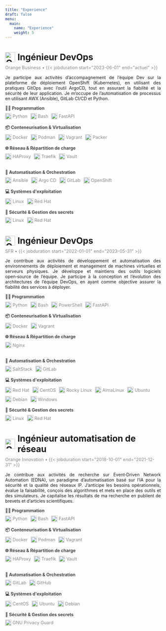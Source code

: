 ```yaml
---
title: "Experience"
draft: false
menu:
  main:
    name: "Experience"
    weight: 5
---
```


<!-- ################################# ORANGE BUSINESS ################################# -->
<!-- Titre -->
<h1 style="display: flex; align-items: center; margin-bottom: 1rem;">
  <img src="/icons/orange.svg" alt="Orange Business" width="32" height="32" style="margin-right: 8px;">
  Ingénieur DevOps
</h1>

<!-- Dates -->
<p style="color: #888; font-size: 0.9rem; margin-top: -0.5rem;">
  Orange Business • {{< jobduration start="2023-06-01" end="actuel" >}}
</p>

<!-- Description -->
<p style="text-align: justify;">
  Je participe aux activités d’accompagnement de l’équipe Dev sur la plateforme de déploiement OpenShift (Kubernetes), en utilisant des pratiques GitOps avec l’outil ArgoCD, tout en assurant la fiabilité et la sécurité de leur application. Je m’occupe de l’automatisation de processus en utilisant AWX (Ansible), GitLab CI/CD et Python.
</p>

<div style="display: flex; flex-wrap: wrap; gap: 2rem;">

  <!-- Column 1 -->
  <div style="flex: 1 1 300px;">
    <!-- Programmation -->
    <div style="margin-bottom: 0.5rem;">
      <strong style="color: #444;">👨‍💻 Programmation</strong>
    </div>
    <div style="display: flex; flex-wrap: wrap; gap: 10px;">
      <span style="display: flex; align-items: center;"><img src="/icons/python.svg" alt="Python" width="20" height="20" style="margin-right: 4px;" title="Python"><span style="color: #888; font-size: 0.9rem;">Python</span></span>
      <span style="display: flex; align-items: center;"><img src="/icons/bash.svg" alt="Bash" width="20" height="20" style="margin-right: 4px;" title="Bash"><span style="color: #888; font-size: 0.9rem;">Bash</span></span>
      <span style="display: flex; align-items: center;"><img src="/icons/fastapi.svg" alt="FastAPI" width="20" height="20" style="margin-right: 4px;" title="FastAPI"><span style="color: #888; font-size: 0.9rem;">FastAPI</span></span>
    </div>
    <!-- Conteneurisation et virtualisation -->
    <div style="margin: 1rem 0 0.5rem 0;">
      <strong style="color: #444;">📦 Conteneurisation & Virtualisation</strong>
    </div>
    <div style="display: flex; flex-wrap: wrap; gap: 10px;">
      <span style="display: flex; align-items: center;"><img src="/icons/docker.svg" alt="Docker" width="20" height="20" style="margin-right: 4px;" title="Docker"><span style="color: #888; font-size: 0.9rem;">Docker</span></span>
      <span style="display: flex; align-items: center;"><img src="/icons/podman.svg" alt="Podman" width="20" height="20" style="margin-right: 4px;" title="Podman"><span style="color: #888; font-size: 0.9rem;">Podman</span></span>
      <span style="display: flex; align-items: center;"><img src="/icons/vagrant.svg" alt="Vagrant" width="20" height="20" style="margin-right: 4px;" title="Vagrant"><span style="color: #888; font-size: 0.9rem;">Vagrant</span></span>
      <span style="display: flex; align-items: center;"><img src="/icons/packer.svg" alt="Packer" width="20" height="20" style="margin-right: 4px;" title="Packer"><span style="color: #888; font-size: 0.9rem;">Packer</span></span>
    </div>
    <!-- Protocoles et technologies réseau -->
    <div style="margin: 1rem 0 0.5rem 0;">
      <strong style="color: #444;">🌐 Réseau & Répartition de charge</strong>
    </div>
    <div style="display: flex; flex-wrap: wrap; gap: 10px;">
      <span style="display: flex; align-items: center;"><img src="/icons/haproxy.svg" alt="HAProxy" width="20" height="20" style="margin-right: 4px;" title="HAProxy"><span style="color: #888; font-size: 0.9rem;">HAProxy</span></span>
      <span style="display: flex; align-items: center;"><img src="/icons/traefik.svg" alt="Traefik" width="20" height="20" style="margin-right: 4px;" title="Traefik"><span style="color: #888; font-size: 0.9rem;">Traefik</span></span>
      <span style="display: flex; align-items: center;"><img src="/icons/vault.svg" alt="Vault" width="20" height="20" style="margin-right: 4px;" title="Vault"><span style="color: #888; font-size: 0.9rem;">Vault</span></span>
    </div>
  </div>

  <!-- Column 2 -->
  <div style="flex: 1 1 300px;">
    <!-- Automatisation & orchestration -->
    <div style="margin-bottom: 0.5rem;">
      <strong style="color: #444;">🤖 Automatisation & Orchestration</strong>
    </div>
    <div style="display: flex; flex-wrap: wrap; gap: 10px;">
      <span style="display: flex; align-items: center;"><img src="/icons/ansible.svg" alt="Ansible" width="20" height="20" style="margin-right: 4px;" title="Ansible"><span style="color: #888; font-size: 0.9rem;">Ansible</span></span>
      <span style="display: flex; align-items: center;"><img src="/icons/argocd.svg" alt="Argo CD" width="20" height="20" style="margin-right: 4px;" title="Argo CD"><span style="color: #888; font-size: 0.9rem;">Argo CD</span></span>
      <span style="display: flex; align-items: center;"><img src="/icons/gitlab.svg" alt="GitLab" width="20" height="20" style="margin-right: 4px;" title="GitLab"><span style="color: #888; font-size: 0.9rem;">GitLab</span></span>
      <span style="display: flex; align-items: center;"><img src="/icons/openshift.png" alt="GitLab" width="20" height="20" style="margin-right: 4px;" title="OpenShift"><span style="color: #888; font-size: 0.9rem;">OpenShift</span></span>
    </div>
    <!-- Systèmes d'exploitation -->
    <div style="margin: 1rem 0 0.5rem 0;">
      <strong style="color: #444;">💻 Systèmes d'exploitation</strong>
    </div>
    <div style="display: flex; flex-wrap: wrap; gap: 10px;">
      <span style="display: flex; align-items: center;"><img src="/icons/linux.svg" alt="Linux" width="20" height="20" style="margin-right: 4px;" title="Linux"><span style="color: #888; font-size: 0.9rem;">Linux</span></span>
      <span style="display: flex; align-items: center;"><img src="/icons/redhat.svg" alt="Red Hat" width="20" height="20" style="margin-right: 4px;" title="Red Hat"><span style="color: #888; font-size: 0.9rem;">Red Hat</span></span>
    </div>
    <!-- Sécurité & Gestion des secrets -->
    <div style="margin: 1rem 0 0.5rem 0;">
      <strong style="color: #444;">🔐 Sécurité & Gestion des secrets</strong>
    </div>
    <div style="display: flex; flex-wrap: wrap; gap: 10px;">
      <span style="display: flex; align-items: center;"><img src="/icons/linux.svg" alt="Linux" width="20" height="20" style="margin-right: 4px;" title="Linux"><span style="color: #888; font-size: 0.9rem;">Linux</span></span>
      <span style="display: flex; align-items: center;"><img src="/icons/redhat.svg" alt="Red Hat" width="20" height="20" style="margin-right: 4px;" title="Red Hat"><span style="color: #888; font-size: 0.9rem;">Red Hat</span></span>
    </div>
  </div>

</div>



<!-- ################################# SFR ################################# -->
<!-- Titre -->
<h1 style="display: flex; align-items: center; margin-bottom: 1rem;">
  <img src="/icons/sfr.svg" alt="Orange Business" width="32" height="32" style="margin-right: 8px;">
  Ingénieur DevOps
</h1>

<!-- Dates -->
<p style="color: #888; font-size: 0.9rem; margin-top: -0.5rem;">
  SFR • {{< jobduration start="2022-01-01" end="2023-05-31" >}}
</p>

<!-- Description -->
<p style="display: flex; align-items: center; flex-wrap: wrap; text-align: justify;">
Je contribue aux activités de développement et automatisation des environnements de déploiement et management de machines virtuelles et serveurs physiques. Je développe et maintiens des outils logiciels open‑source de l’équipe. Je participe à la conception et l’évolution des architectures de l’équipe DevOps, en ayant comme objective assurer la fiabilité des services à déployer.
</p>

<div style="display: flex; flex-wrap: wrap; gap: 2rem;">

  <!-- Column 1 -->
  <div style="flex: 1 1 300px;">
    <!-- Programmation -->
    <div style="margin-bottom: 0.5rem;">
      <strong style="color: #444;">👨‍💻 Programmation</strong>
    </div>
    <div style="display: flex; flex-wrap: wrap; gap: 10px;">
      <span style="display: flex; align-items: center;"><img src="/icons/python.svg" alt="Python" width="20" height="20" style="margin-right: 4px;" title="Python"><span style="color: #888; font-size: 0.9rem;">Python</span></span>
      <span style="display: flex; align-items: center;"><img src="/icons/bash.svg" alt="Bash" width="20" height="20" style="margin-right: 4px;" title="Bash"><span style="color: #888; font-size: 0.9rem;">Bash</span></span>
      <span style="display: flex; align-items: center;"><img src="/icons/powershell.svg" alt="Bash" width="20" height="20" style="margin-right: 4px;" title="PowerShell"><span style="color: #888; font-size: 0.9rem;">PowerShell</span></span>
      <span style="display: flex; align-items: center;"><img src="/icons/fastapi.svg" alt="FastAPI" width="20" height="20" style="margin-right: 4px;" title="FastAPI"><span style="color: #888; font-size: 0.9rem;">FastAPI</span></span>
    </div>
    <!-- Conteneurisation et virtualisation -->
    <div style="margin: 1rem 0 0.5rem 0;">
      <strong style="color: #444;">📦 Conteneurisation & Virtualisation</strong>
    </div>
    <div style="display: flex; flex-wrap: wrap; gap: 10px;">
      <span style="display: flex; align-items: center;"><img src="/icons/docker.svg" alt="Docker" width="20" height="20" style="margin-right: 4px;" title="Docker"><span style="color: #888; font-size: 0.9rem;">Docker</span></span>
      <span style="display: flex; align-items: center;"><img src="/icons/vagrant.svg" alt="Vagrant" width="20" height="20" style="margin-right: 4px;" title="Vagrant"><span style="color: #888; font-size: 0.9rem;">Vagrant</span></span>
    </div>
    <!-- Protocoles et technologies réseau -->
    <div style="margin: 1rem 0 0.5rem 0;">
      <strong style="color: #444;">🌐 Réseau & Répartition de charge</strong>
    </div>
    <div style="display: flex; flex-wrap: wrap; gap: 10px;">
      <span style="display: flex; align-items: center;"><img src="/icons/nginx.svg" alt="Vault" width="20" height="20" style="margin-right: 4px;" title="Nginx"><span style="color: #888; font-size: 0.9rem;">Nginx</span></span>
    </div>
  </div>

  <!-- Column 2 -->
  <div style="flex: 1 1 300px;">
    <!-- Automatisation & orchestration -->
    <div style="margin-bottom: 0.5rem;">
      <strong style="color: #444;">🤖 Automatisation & Orchestration</strong>
    </div>
    <div style="display: flex; flex-wrap: wrap; gap: 10px;">
      <span style="display: flex; align-items: center;"><img src="/icons/saltstack.svg" alt="Ansible" width="20" height="20" style="margin-right: 4px;" title="SaltStack"><span style="color: #888; font-size: 0.9rem;">SaltStack</span></span>
      <span style="display: flex; align-items: center;"><img src="/icons/gitlab.svg" alt="GitLab" width="20" height="20" style="margin-right: 4px;" title="GitLab"><span style="color: #888; font-size: 0.9rem;">GitLab</span></span>
    </div>
    <!-- Systèmes d'exploitation -->
    <div style="margin: 1rem 0 0.5rem 0;">
      <strong style="color: #444;">💻 Systèmes d'exploitation</strong>
    </div>
    <div style="display: flex; flex-wrap: wrap; gap: 10px;">
      <span style="display: flex; align-items: center;"><img src="/icons/redhat.svg" alt="Red Hat" width="20" height="20" style="margin-right: 4px;" title="Red Hat"><span style="color: #888; font-size: 0.9rem;">Red Hat</span></span>
      <span style="display: flex; align-items: center;"><img src="/icons/centos.svg" alt="Red Hat" width="20" height="20" style="margin-right: 4px;" title="CentOS"><span style="color: #888; font-size: 0.9rem;">CentOS</span></span>
      <span style="display: flex; align-items: center;"><img src="/icons/rockylinux.svg" alt="Red Hat" width="20" height="20" style="margin-right: 4px;" title="Rocky Minux"><span style="color: #888; font-size: 0.9rem;">Rocky Linux</span></span>
      <span style="display: flex; align-items: center;"><img src="/icons/almalinux.svg" alt="Red Hat" width="20" height="20" style="margin-right: 4px;" title="AlmaLinux"><span style="color: #888; font-size: 0.9rem;">AlmaLinux</span></span>
      <span style="display: flex; align-items: center;"><img src="/icons/ubuntu.svg" alt="Red Hat" width="20" height="20" style="margin-right: 4px;" title="Ubuntu"><span style="color: #888; font-size: 0.9rem;">Ubuntu</span></span>
      <span style="display: flex; align-items: center;"><img src="/icons/debian.svg" alt="Red Hat" width="20" height="20" style="margin-right: 4px;" title="Debian"><span style="color: #888; font-size: 0.9rem;">Debian</span></span>
      <span style="display: flex; align-items: center;"><img src="/icons/windows.svg" alt="Red Hat" width="20" height="20" style="margin-right: 4px;" title="Windows"><span style="color: #888; font-size: 0.9rem;">Windows</span></span>
    </div>
    <!-- Sécurité & Gestion des secrets -->
    <div style="margin: 1rem 0 0.5rem 0;">
      <strong style="color: #444;">🔐 Sécurité & Gestion des secrets</strong>
    </div>
    <div style="display: flex; flex-wrap: wrap; gap: 10px;">
      <span style="display: flex; align-items: center;"><img src="/icons/linux.svg" alt="Linux" width="20" height="20" style="margin-right: 4px;" title="Linux"><span style="color: #888; font-size: 0.9rem;">Linux</span></span>
      <span style="display: flex; align-items: center;"><img src="/icons/redhat.svg" alt="Red Hat" width="20" height="20" style="margin-right: 4px;" title="Red Hat"><span style="color: #888; font-size: 0.9rem;">Red Hat</span></span>
    </div>
  </div>

</div>

<!-- ################################# ORANGE INNOVATION ################################# -->
<!-- Titre -->
<h1 style="display: flex; align-items: center; margin-bottom: 1rem;">
  <img src="/icons/orange.svg" alt="Orange Innovation" width="32" height="32" style="margin-right: 8px;">
  Ingénieur automatisation de réseau
</h1>

<!-- Dates -->
<p style="color: #888; font-size: 0.9rem; margin-top: -0.5rem;">
  Orange Innovation • {{< jobduration start="2018-10-01" end="2021-12-31" >}}
</p>


<!-- Description -->
<p style="display: flex; align-items: center; flex-wrap: wrap; text-align: justify;">
Je contribue aux activités de recherche sur Event‑Driven Network Automation (EDNA), un paradigme d’automatisation basé sur l’IA pour la sécurité et la qualité des réseaux IP. J’anticipe les besoins opérationnels, évalue la faisabilité, conçois des algorithmes et mets en place des outils et des simulateurs. Je capitalise les résultats de ma recherche en publient de brevets et d’articles scientifiques.
</p>

<div style="display: flex; flex-wrap: wrap; gap: 2rem;">

  <!-- Column 1 -->
  <div style="flex: 1 1 300px;">
    <!-- Programmation -->
    <div style="margin-bottom: 0.5rem;">
      <strong style="color: #444;">👨‍💻 Programmation</strong>
    </div>
    <div style="display: flex; flex-wrap: wrap; gap: 10px;">
      <span style="display: flex; align-items: center;"><img src="/icons/python.svg" alt="Python" width="20" height="20" style="margin-right: 4px;" title="Python"><span style="color: #888; font-size: 0.9rem;">Python</span></span>
      <span style="display: flex; align-items: center;"><img src="/icons/bash.svg" alt="Bash" width="20" height="20" style="margin-right: 4px;" title="Bash"><span style="color: #888; font-size: 0.9rem;">Bash</span></span>
      <span style="display: flex; align-items: center;"><img src="/icons/fastapi.svg" alt="FastAPI" width="20" height="20" style="margin-right: 4px;" title="FastAPI"><span style="color: #888; font-size: 0.9rem;">FastAPI</span></span>
    </div>
    <!-- Conteneurisation et virtualisation -->
    <div style="margin: 1rem 0 0.5rem 0;">
      <strong style="color: #444;">📦 Conteneurisation & Virtualisation</strong>
    </div>
    <div style="display: flex; flex-wrap: wrap; gap: 10px;">
      <span style="display: flex; align-items: center;"><img src="/icons/docker.svg" alt="Docker" width="20" height="20" style="margin-right: 4px;" title="Docker"><span style="color: #888; font-size: 0.9rem;">Docker</span></span>
      <span style="display: flex; align-items: center;"><img src="/icons/podman.svg" alt="Podman" width="20" height="20" style="margin-right: 4px;" title="Podman"><span style="color: #888; font-size: 0.9rem;">Podman</span></span>
      <span style="display: flex; align-items: center;"><img src="/icons/vagrant.svg" alt="Vagrant" width="20" height="20" style="margin-right: 4px;" title="Vagrant"><span style="color: #888; font-size: 0.9rem;">Vagrant</span></span>
    </div>
    <!-- Protocoles et technologies réseau -->
    <div style="margin: 1rem 0 0.5rem 0;">
      <strong style="color: #444;">🌐 Réseau & Répartition de charge</strong>
    </div>
    <div style="display: flex; flex-wrap: wrap; gap: 10px;">
      <span style="display: flex; align-items: center;"><img src="/icons/haproxy.svg" alt="HAProxy" width="20" height="20" style="margin-right: 4px;" title="HAProxy"><span style="color: #888; font-size: 0.9rem;">HAProxy</span></span>
      <span style="display: flex; align-items: center;"><img src="/icons/traefik.svg" alt="Traefik" width="20" height="20" style="margin-right: 4px;" title="Traefik"><span style="color: #888; font-size: 0.9rem;">Traefik</span></span>
      <span style="display: flex; align-items: center;"><img src="/icons/vault.svg" alt="Vault" width="20" height="20" style="margin-right: 4px;" title="Vault"><span style="color: #888; font-size: 0.9rem;">Vault</span></span>
    </div>
  </div>

  <!-- Column 2 -->
  <div style="flex: 1 1 300px;">
    <!-- Automatisation & orchestration -->
    <div style="margin-bottom: 0.5rem;">
      <strong style="color: #444;">🤖 Automatisation & Orchestration</strong>
    </div>
    <div style="display: flex; flex-wrap: wrap; gap: 10px;">
      <span style="display: flex; align-items: center;"><img src="/icons/gitlab.svg" alt="GitLab" width="20" height="20" style="margin-right: 4px;" title="GitLab"><span style="color: #888; font-size: 0.9rem;">GitLab</span></span>
      <span style="display: flex; align-items: center;"><img src="/icons/github.svg" alt="GitLab" width="20" height="20" style="margin-right: 4px;" title="GitHub"><span style="color: #888; font-size: 0.9rem;">GitHub</span></span>
    </div>
    <!-- Systèmes d'exploitation -->
    <div style="margin: 1rem 0 0.5rem 0;">
      <strong style="color: #444;">💻 Systèmes d'exploitation</strong>
    </div>
    <div style="display: flex; flex-wrap: wrap; gap: 10px;">
      <span style="display: flex; align-items: center;"><img src="/icons/centos.svg" alt="Red Hat" width="20" height="20" style="margin-right: 4px;" title="CentOS"><span style="color: #888; font-size: 0.9rem;">CentOS</span></span>
      <span style="display: flex; align-items: center;"><img src="/icons/ubuntu.svg" alt="Red Hat" width="20" height="20" style="margin-right: 4px;" title="Ubuntu"><span style="color: #888; font-size: 0.9rem;">Ubuntu</span></span>
      <span style="display: flex; align-items: center;"><img src="/icons/debian.svg" alt="Red Hat" width="20" height="20" style="margin-right: 4px;" title="Debian"><span style="color: #888; font-size: 0.9rem;">Debian</span></span>
    </div>
    <!-- Sécurité & Gestion des secrets -->
    <div style="margin: 1rem 0 0.5rem 0;">
      <strong style="color: #444;">🔐 Sécurité & Gestion des secrets</strong>
    </div>
    <div style="display: flex; flex-wrap: wrap; gap: 10px;">
      <span style="display: flex; align-items: center;"><img src="/icons/gpg.svg" alt="Linux" width="20" height="20" style="margin-right: 4px;" title="GNU Privacy Guard"><span style="color: #888; font-size: 0.9rem;">GNU Privacy Guard</span></span>
    </div>
  </div>
</div>

